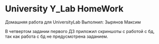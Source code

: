 # University Y_Lab HomeWork

Домашняя работа для UniversityLab
Выполнил: Зырянов Максим

В четвертом задании первого ДЗ приложил скриншоты с работой с бд, так как работа с бд не предусмотрена заданием.
